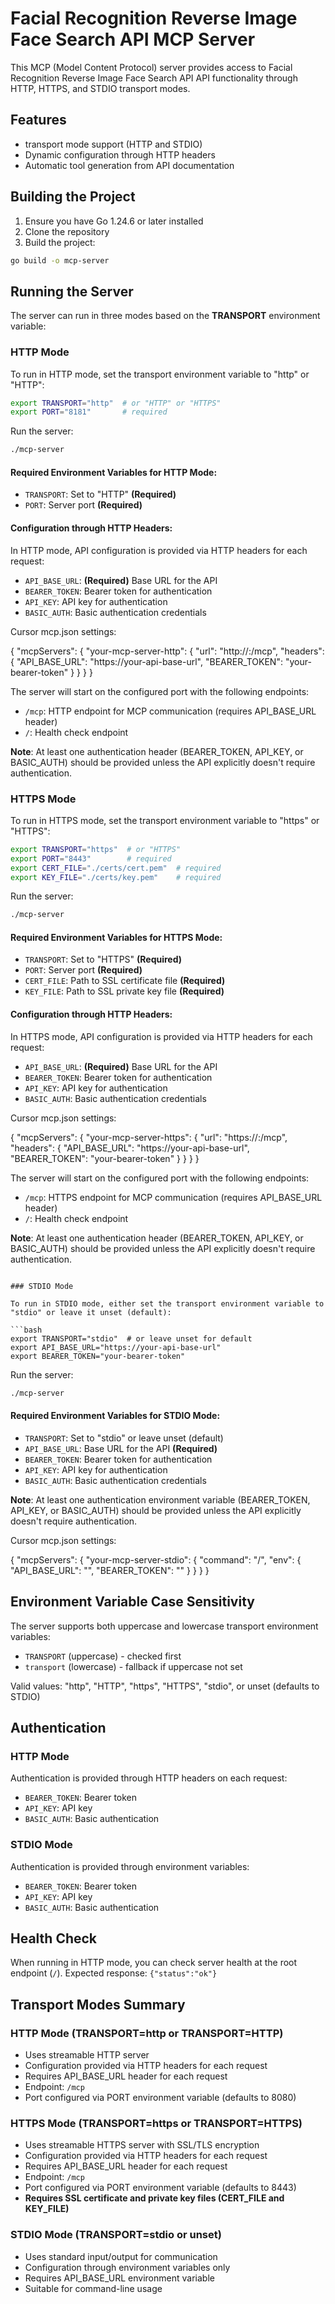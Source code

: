 # Facial Recognition Reverse Image Face Search API MCP Server

This MCP (Model Content Protocol) server provides access to Facial Recognition Reverse Image Face Search API API functionality through HTTP, HTTPS, and STDIO transport modes.

## Features

- transport mode support (HTTP and STDIO)
- Dynamic configuration through HTTP headers
- Automatic tool generation from API documentation

## Building the Project

1. Ensure you have Go 1.24.6 or later installed
2. Clone the repository
3. Build the project:

```bash
go build -o mcp-server
```

## Running the Server

The server can run in three modes based on the **TRANSPORT** environment variable:

### HTTP Mode

To run in HTTP mode, set the transport environment variable to "http" or "HTTP":

```bash
export TRANSPORT="http"  # or "HTTP" or "HTTPS"
export PORT="8181"       # required
```

Run the server:
```bash
./mcp-server
```

#### Required Environment Variables for HTTP Mode:
- `TRANSPORT`: Set to "HTTP" **(Required)**
- `PORT`: Server port **(Required)**

#### Configuration through HTTP Headers:
In HTTP mode, API configuration is provided via HTTP headers for each request:
- `API_BASE_URL`: **(Required)** Base URL for the API
- `BEARER_TOKEN`: Bearer token for authentication
- `API_KEY`: API key for authentication
- `BASIC_AUTH`: Basic authentication credentials

Cursor mcp.json settings:

{
  "mcpServers": {
    "your-mcp-server-http": {
      "url": "http://<host>:<port>/mcp",
      "headers": {
        "API_BASE_URL": "https://your-api-base-url",
        "BEARER_TOKEN": "your-bearer-token"
      }
    }
  }
}

The server will start on the configured port with the following endpoints:
- `/mcp`: HTTP endpoint for MCP communication (requires API_BASE_URL header)
- `/`: Health check endpoint

**Note**: At least one authentication header (BEARER_TOKEN, API_KEY, or BASIC_AUTH) should be provided unless the API explicitly doesn't require authentication.

### HTTPS Mode

To run in HTTPS mode, set the transport environment variable to "https" or "HTTPS":

```bash
export TRANSPORT="https"  # or "HTTPS"
export PORT="8443"        # required
export CERT_FILE="./certs/cert.pem"  # required
export KEY_FILE="./certs/key.pem"    # required
```

Run the server:
```bash
./mcp-server
```

#### Required Environment Variables for HTTPS Mode:
- `TRANSPORT`: Set to "HTTPS" **(Required)**
- `PORT`: Server port **(Required)**
- `CERT_FILE`: Path to SSL certificate file **(Required)**
- `KEY_FILE`: Path to SSL private key file **(Required)**

#### Configuration through HTTP Headers:
In HTTPS mode, API configuration is provided via HTTP headers for each request:
- `API_BASE_URL`: **(Required)** Base URL for the API
- `BEARER_TOKEN`: Bearer token for authentication
- `API_KEY`: API key for authentication
- `BASIC_AUTH`: Basic authentication credentials

Cursor mcp.json settings:

{
  "mcpServers": {
    "your-mcp-server-https": {
      "url": "https://<host>:<port>/mcp",
      "headers": {
        "API_BASE_URL": "https://your-api-base-url",
        "BEARER_TOKEN": "your-bearer-token"
      }
    }
  }
}

The server will start on the configured port with the following endpoints:
- `/mcp`: HTTPS endpoint for MCP communication (requires API_BASE_URL header)
- `/`: Health check endpoint

**Note**: At least one authentication header (BEARER_TOKEN, API_KEY, or BASIC_AUTH) should be provided unless the API explicitly doesn't require authentication.

```

### STDIO Mode

To run in STDIO mode, either set the transport environment variable to "stdio" or leave it unset (default):

```bash
export TRANSPORT="stdio"  # or leave unset for default
export API_BASE_URL="https://your-api-base-url"
export BEARER_TOKEN="your-bearer-token"
```

Run the server:
```bash
./mcp-server
```

#### Required Environment Variables for STDIO Mode:
- `TRANSPORT`: Set to "stdio" or leave unset (default)
- `API_BASE_URL`: Base URL for the API **(Required)**
- `BEARER_TOKEN`: Bearer token for authentication
- `API_KEY`: API key for authentication  
- `BASIC_AUTH`: Basic authentication credentials

**Note**: At least one authentication environment variable (BEARER_TOKEN, API_KEY, or BASIC_AUTH) should be provided unless the API explicitly doesn't require authentication.

Cursor mcp.json settings:

{
  "mcpServers": {
	"your-mcp-server-stdio": {
		"command": "<path-to-binary>/<mcpserver-binary-name>",
		"env": {
			"API_BASE_URL": "<api-base-url>",
			"BEARER_TOKEN": "<token>"
		}
	}
  }
}

## Environment Variable Case Sensitivity

The server supports both uppercase and lowercase transport environment variables:
- `TRANSPORT` (uppercase) - checked first
- `transport` (lowercase) - fallback if uppercase not set

Valid values: "http", "HTTP", "https", "HTTPS", "stdio", or unset (defaults to STDIO)

## Authentication

### HTTP Mode
Authentication is provided through HTTP headers on each request:
- `BEARER_TOKEN`: Bearer token
- `API_KEY`: API key
- `BASIC_AUTH`: Basic authentication

### STDIO Mode
Authentication is provided through environment variables:
- `BEARER_TOKEN`: Bearer token
- `API_KEY`: API key
- `BASIC_AUTH`: Basic authentication

## Health Check

When running in HTTP mode, you can check server health at the root endpoint (`/`).
Expected response: `{"status":"ok"}`

## Transport Modes Summary

### HTTP Mode (TRANSPORT=http or TRANSPORT=HTTP)
- Uses streamable HTTP server
- Configuration provided via HTTP headers for each request
- Requires API_BASE_URL header for each request
- Endpoint: `/mcp`
- Port configured via PORT environment variable (defaults to 8080)

### HTTPS Mode (TRANSPORT=https or TRANSPORT=HTTPS)
- Uses streamable HTTPS server with SSL/TLS encryption
- Configuration provided via HTTP headers for each request
- Requires API_BASE_URL header for each request
- Endpoint: `/mcp`
- Port configured via PORT environment variable (defaults to 8443)
- **Requires SSL certificate and private key files (CERT_FILE and KEY_FILE)**

### STDIO Mode (TRANSPORT=stdio or unset)
- Uses standard input/output for communication
- Configuration through environment variables only
- Requires API_BASE_URL environment variable
- Suitable for command-line usage

